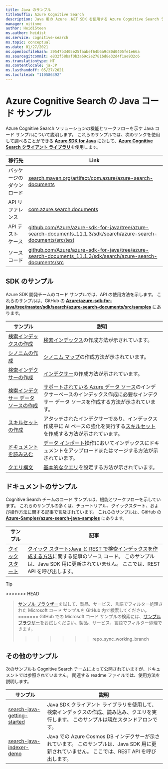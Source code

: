 ```yaml
---
title: Java のサンプル
titleSuffix: Azure Cognitive Search
description: Java 用の Azure .NET SDK を使用する Azure Cognitive Search デモ Java コード サンプルを紹介します。
manager: nitinme
author: HeidiSteen
ms.author: heidist
ms.service: cognitive-search
ms.topic: conceptual
ms.date: 01/27/2021
ms.openlocfilehash: 39547b3405e25faabef64b6a9c80d0405fe1e66a
ms.sourcegitcommit: e832f58baf0b3a69c2e2781bd8e32d4f1ae932c6
ms.translationtype: HT
ms.contentlocale: ja-JP
ms.lasthandoff: 05/27/2021
ms.locfileid: "110586392"
---
```

# <a name="java-code-samples-for-azure-cognitive-search"></a>Azure Cognitive Search の Java コード サンプル

Azure Cognitive Search ソリューションの機能とワークフローを示す Java コード サンプルについて説明します。 これらのサンプルでは、次のリンクを使用して調べることができる [**Azure SDK for Java**](/azure/developer/java/sdk) に対して、[**Azure Cognitive Search クライアント ライブラリ**](/java/api/overview/azure/search-documents-readme)を使用します。

| 移行先 | Link |
|--------|------|
| パッケージのダウンロード | [search.maven.org/artifact/com.azure/azure-search-documents](https://search.maven.org/artifact/com.azure/azure-search-documents) |
| API リファレンス | [com.azure.search.documents](/java/api/com.azure.search.documents)  |
| API テスト ケース | [github.com/Azure/azure-sdk-for-java/tree/azure-search-documents_11.1.3/sdk/search/azure-search-documents/src/test](https://github.com/Azure/azure-sdk-for-java/tree/azure-search-documents_11.1.3/sdk/search/azure-search-documents/src/test) |
| ソース コード | [github.com/Azure/azure-sdk-for-java/tree/azure-search-documents_11.1.3/sdk/search/azure-search-documents/src](https://github.com/Azure/azure-sdk-for-java/tree/azure-search-documents_11.1.3/sdk/search/azure-search-documents/src)  |

## <a name="sdk-samples"></a>SDK のサンプル

Azure SDK 開発チームのコード サンプルでは、API の使用方法を示します。 これらのサンプルは、GitHub の [**Azure/azure-sdk-for-java/tree/master/sdk/search/azure-search-documents/src/samples**](https://github.com/Azure/azure-sdk-for-java/tree/master/sdk/search/azure-search-documents/src/samples) にあります。

| サンプル | 説明 |
|---------|-------------|
| [検索インデックスの作成](https://github.com/Azure/azure-sdk-for-java/blob/master/sdk/search/azure-search-documents/src/samples/java/com/azure/search/documents/indexes/CreateIndexExample.java) | [検索インデックス](search-what-is-an-index.md)の作成方法が示されています。 |
| [シノニムの作成](https://github.com/Azure/azure-sdk-for-java/blob/master/sdk/search/azure-search-documents/src/samples/java/com/azure/search/documents/SynonymMapsCreateExample.java) | [シノニム マップ](search-synonyms.md)の作成方法が示されています。  |
| [検索インデクサーの作成](https://github.com/Azure/azure-sdk-for-java/blob/master/sdk/search/azure-search-documents/src/samples/java/com/azure/search/documents/indexes/CreateIndexerExample.java) | [インデクサー](search-indexer-overview.md)の作成方法が示されています。 |
| [検索インデクサー データ ソースの作成](https://github.com/Azure/azure-sdk-for-java/blob/master/sdk/search/azure-search-documents/src/samples/java/com/azure/search/documents/indexes/DataSourceExample.java) | [サポートされている Azure データ ソース](search-indexer-overview.md#supported-data-sources)のインデクサーベースのインデックス作成に必要なインデクサー データ ソースを作成する方法が示されています。 |
| [スキルセットの作成](https://github.com/Azure/azure-sdk-for-java/blob/master/sdk/search/azure-search-documents/src/samples/java/com/azure/search/documents/indexes/CreateSkillsetExample.java) |  アタッチされたインデクサーであり、インデックス作成中に AI ベースの強化を実行する[スキルセット](cognitive-search-working-with-skillsets.md)を作成する方法が示されています。 |
| [ドキュメントを読み込む](https://github.com/Azure/azure-sdk-for-java/blob/master/sdk/search/azure-search-documents/src/samples/java/com/azure/search/documents/IndexContentManagementExample.java) | [データ インポート](search-what-is-data-import.md)操作においてインデックスにドキュメントをアップロードまたはマージする方法が示されています。 |
| [クエリ構文](https://github.com/Azure/azure-sdk-for-java/blob/master/sdk/search/azure-search-documents/src/samples/java/com/azure/search/documents/SearchAsyncWithFullyTypedDocumentsExample.java) | [基本的なクエリ](search-query-overview.md)を設定する方法が示されています。 |

## <a name="doc-samples"></a>ドキュメントのサンプル

Cognitive Search チームのコード サンプルは、機能とワークフローを示しています。 これらのサンプルの多くは、チュートリアル、クイックスタート、および操作方法に関する記事で言及されています。 これらのサンプルは、GitHub の [**Azure-Samples/azure-search-java-samples**](https://github.com/Azure-Samples/azure-search-java-samples) にあります。

| サンプル | 記事 | 
|---------|-------------|
| [クイックスタート](https://github.com/Azure-Samples/azure-search-java-samples/tree/java-rest-api/quickstart) | [クイック スタート:Java と REST で検索インデックスを作成する方法](search-get-started-java.md)に関する記事のソース コード。 このサンプルは、Java SDK 用に更新されていません。 ここでは、REST API を呼び出します。 |

> [!Tip]
<<<<<<< HEAD
> [サンプル ブラウザー](/samples/browse/?languages=java&products=azure-cognitive-search)を試して、製品、サービス、言語でフィルター処理された Microsoft コード サンプルを GitHub 内で検索してください。
=======
> GitHub での Microsoft コード サンプルの検索には、[サンプル ブラウザー](/samples/browse/?languages=java&products=azure-cognitive-search)をお試しください。製品、サービス、言語でフィルター処理できます。
>>>>>>> repo_sync_working_branch

## <a name="other-samples"></a>その他のサンプル

次のサンプルも Cognitive Search チームによって公開されていますが、ドキュメントでは参照されていません。 関連する readme ファイルでは、使用方法を説明します。

| サンプル | 説明 |
|---------|-------------|
| [search-java-getting-started](https://github.com/Azure-Samples/azure-search-java-samples/tree/master/search-java-getting-started) | Java SDK クライアント ライブラリを使用して、検索インデックスの作成、読み込み、クエリを実行します。 このサンプルは現在スタンドアロンです。 |
| [search-java-indexer-demo](https://github.com/Azure-Samples/azure-search-java-samples/tree/java-rest-api/search-java-indexer-demo) | Java での Azure Cosmos DB インデクサーが示されています。 このサンプルは、Java SDK 用に更新されていません。 ここでは、REST API を呼び出します。|
